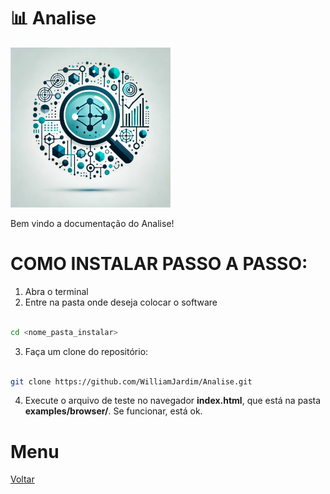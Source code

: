 # 📊 Analise
![Logo do projeto](../../../imagens/icon256x256.png)

Bem vindo a documentação do Analise!

# COMO INSTALAR PASSO A PASSO:
1. Abra o terminal
2. Entre na pasta onde deseja colocar o software
```bash

cd <nome_pasta_instalar>

```

3. Faça um clone do repositório:
```bash

git clone https://github.com/WilliamJardim/Analise.git

```

4. Execute o arquivo de teste no navegador **index.html**, que está na pasta **examples/browser/**. Se funcionar, está ok.

# Menu
[Voltar](../page.md)